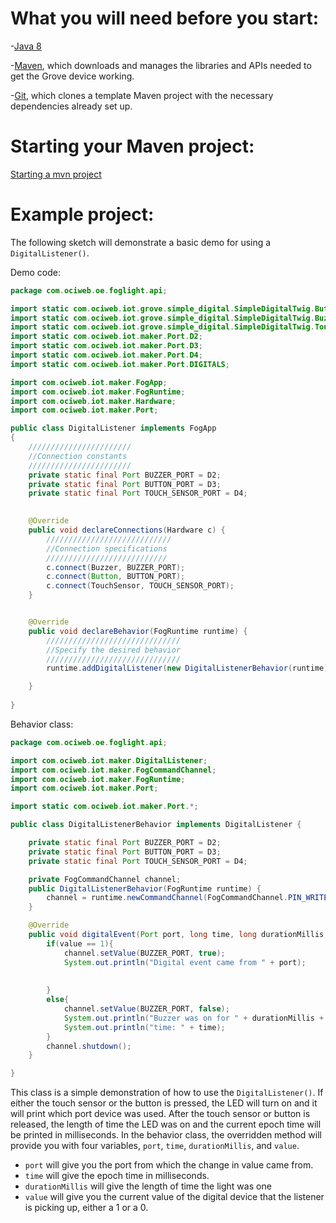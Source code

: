 # What you will need before you start:
-[Java 8](https://docs.oracle.com/javase/8/docs/technotes/guides/install/install_overview.html) 

-[Maven](https://maven.apache.org/install.html), which downloads and manages the libraries and APIs needed to get the Grove device working.

-[Git](https://git-scm.com/), which clones a template Maven project with the necessary dependencies already set up.

# Starting your Maven project: 
[Starting a mvn project](https://github.com/oci-pronghorn/FogLighter/blob/master/README.md)

# Example project:

The following sketch will demonstrate a basic demo for using a ```DigitalListener()```.

Demo code:


```java
package com.ociweb.oe.foglight.api;

import static com.ociweb.iot.grove.simple_digital.SimpleDigitalTwig.Button;
import static com.ociweb.iot.grove.simple_digital.SimpleDigitalTwig.Buzzer;
import static com.ociweb.iot.grove.simple_digital.SimpleDigitalTwig.TouchSensor;
import static com.ociweb.iot.maker.Port.D2;
import static com.ociweb.iot.maker.Port.D3;
import static com.ociweb.iot.maker.Port.D4;
import static com.ociweb.iot.maker.Port.DIGITALS;

import com.ociweb.iot.maker.FogApp;
import com.ociweb.iot.maker.FogRuntime;
import com.ociweb.iot.maker.Hardware;
import com.ociweb.iot.maker.Port;

public class DigitalListener implements FogApp
{
    ///////////////////////
    //Connection constants 
    ///////////////////////
	private static final Port BUZZER_PORT = D2;
	private static final Port BUTTON_PORT = D3;
	private static final Port TOUCH_SENSOR_PORT = D4;
	

    @Override
    public void declareConnections(Hardware c) {
        ////////////////////////////
        //Connection specifications
        ///////////////////////////
    	c.connect(Buzzer, BUZZER_PORT);
    	c.connect(Button, BUTTON_PORT);
        c.connect(TouchSensor, TOUCH_SENSOR_PORT);
    }


    @Override
    public void declareBehavior(FogRuntime runtime) {
        //////////////////////////////
        //Specify the desired behavior
        //////////////////////////////
    	runtime.addDigitalListener(new DigitalListenerBehavior(runtime)).includePorts(DIGITALS);

    }
          
}
```


Behavior class:


```java
package com.ociweb.oe.foglight.api;

import com.ociweb.iot.maker.DigitalListener;
import com.ociweb.iot.maker.FogCommandChannel;
import com.ociweb.iot.maker.FogRuntime;
import com.ociweb.iot.maker.Port;

import static com.ociweb.iot.maker.Port.*;

public class DigitalListenerBehavior implements DigitalListener {

	private static final Port BUZZER_PORT = D2;
	private static final Port BUTTON_PORT = D3;
	private static final Port TOUCH_SENSOR_PORT = D4;

	private FogCommandChannel channel;
	public DigitalListenerBehavior(FogRuntime runtime) {
		channel = runtime.newCommandChannel(FogCommandChannel.PIN_WRITER | DYNAMIC_MESSAGING);
	}

	@Override
	public void digitalEvent(Port port, long time, long durationMillis, int value) {
		if(value == 1){
			channel.setValue(BUZZER_PORT, true);
			System.out.println("Digital event came from " + port);
			
			
		}
		else{
			channel.setValue(BUZZER_PORT, false);
			System.out.println("Buzzer was on for " + durationMillis + " milliseconds");
			System.out.println("time: " + time);
		}
		channel.shutdown();
	}

}
```


This class is a simple demonstration of how to use the ```DigitalListener()```. If either the touch sensor or the button is pressed, the LED will turn on and it will print which port device was used. After the touch sensor or button is released, the length of time the LED was on and the current epoch time will be printed in milliseconds.
In the behavior class, the overridden method will provide you with four variables, ```port```, ```time```, ```durationMillis```,  and ```value```. 
- ```port``` will give you the port from which the change in value came from.
- ```time``` will give the epoch time in milliseconds. 
- ```durationMillis``` will give the length of time the light was one
- ```value``` will give you the current value of the digital device that the listener is picking up, either a 1 or a 0. 
